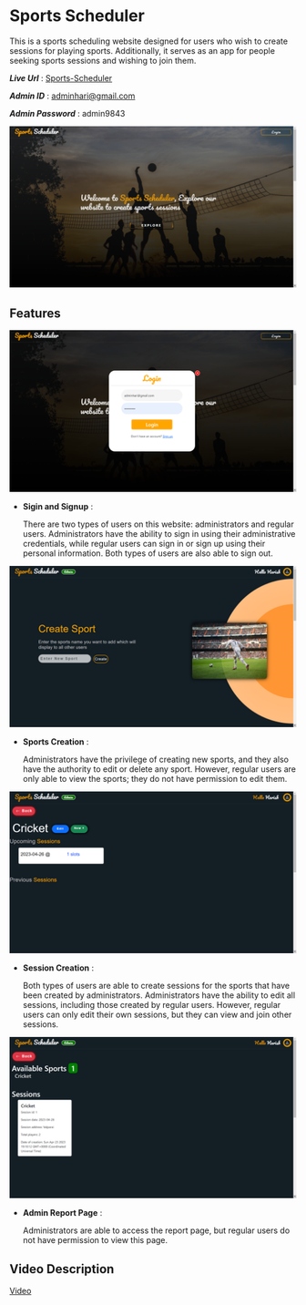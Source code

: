 
# Sports Scheduler

This is a sports scheduling website designed for users who wish to create sessions for playing sports. Additionally, it serves as an app for people seeking sports sessions and wishing to join them.

*__Live Url__* : [Sports-Scheduler](https://sports-scheduler.onrender.com/)

*__Admin ID__* : adminhari@gmail.com

*__Admin Password__* : admin9843

![landing page](https://github.com/harish96880/Sports-Scheduler/blob/5830b91404ae61d737c4ff2cc75c9bd30bdb920c/Screenshot/1.%20Landing%20Page.png)

## Features

![Auth page](https://github.com/harish96880/Sports-Scheduler/blob/5830b91404ae61d737c4ff2cc75c9bd30bdb920c/Screenshot/2.%20Auth.png)

* **Sigin and Signup**  : 
               
    There are two types of users on this website: administrators and regular users. Administrators have the ability to sign in using their administrative credentials, while regular users can sign in or sign up using their personal information. Both types of users are also able to sign out.

![Sports page](https://github.com/harish96880/Sports-Scheduler/blob/5830b91404ae61d737c4ff2cc75c9bd30bdb920c/Screenshot/3.%20Create%20Sport.png)

* **Sports Creation** :
    
    Administrators have the privilege of creating new sports, and they also have the authority to edit or delete any sport. However, regular users are only able to view the sports; they do not have permission to edit them.

![Session page](https://github.com/harish96880/Sports-Scheduler/blob/5830b91404ae61d737c4ff2cc75c9bd30bdb920c/Screenshot/5.%20session.png)

* **Session Creation** :

    Both types of users are able to create sessions for the sports that have been created by administrators. Administrators have the ability to edit all sessions, including those created by regular users. However, regular users can only edit their own sessions, but they can view and join other sessions.

![Report](https://github.com/harish96880/Sports-Scheduler/blob/5830b91404ae61d737c4ff2cc75c9bd30bdb920c/Screenshot/7.%20View%20Report.png)

* **Admin Report Page** : 

    Administrators are able to access the report page, but regular users do not have permission to view this page.
    

## Video Description
[Video](https://drive.google.com/file/d/1wI19QO6xP09xaC4J1GLtUcMN_ySDNj_b/view)
